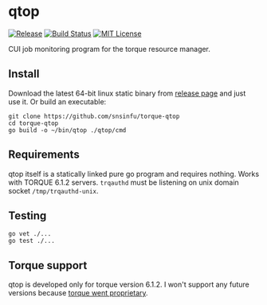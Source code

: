 # qtop

[![Release][release-badge]][release-url]
[![Build Status][travis-badge]][travis-url]
[![MIT License][license-badge]][license-url]

CUI job monitoring program for the torque resource manager.

[release-badge]: https://img.shields.io/github/release/snsinfu/torque-qtop.svg
[release-url]: https://github.com/snsinfu/torque-qtop/releases/latest
[travis-badge]: https://travis-ci.org/snsinfu/torque-qtop.svg?branch=master
[travis-url]: https://travis-ci.org/snsinfu/torque-qtop
[license-badge]: https://img.shields.io/badge/license-MIT-blue.svg
[license-url]: https://raw.githubusercontent.com/snsinfu/torque-qtop/master/LICENSE.txt

## Install

Download the latest 64-bit linux static binary from [release page][release-url]
and just use it. Or build an executable:

```console
git clone https://github.com/snsinfu/torque-qtop
cd torque-qtop
go build -o ~/bin/qtop ./qtop/cmd
```

## Requirements

qtop itself is a statically linked pure go program and requires nothing. Works
with TORQUE 6.1.2 servers. `trqauthd` must be listening on unix domain socket
`/tmp/trqauthd-unix`.

## Testing

```console
go vet ./...
go test ./...
```

## Torque support

qtop is developed only for torque version 6.1.2. I won't support any future
versions because [torque went proprietary][torque-download].

[torque-download]: https://www.adaptivecomputing.com/support/download-center/torque-download/
